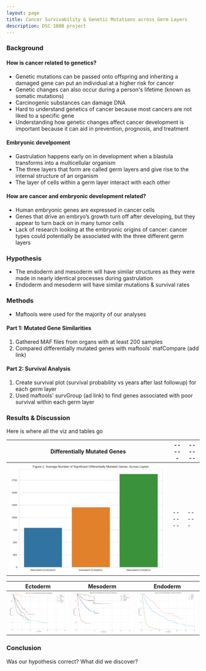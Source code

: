 ```yaml
---
layout: page
title: Cancer Survivability & Genetic Mutations across Germ Layers
description: DSC 180B project
---
```


### Background
#### How is cancer related to genetics?
- Genetic mutations can be passed onto offspring and inheriting a damaged gene can put an individual at a higher risk for cancer
- Genetic changes can also occur during a person's lifetime (known as somatic mutations)
- Carcinogenic substances can damage DNA 
- Hard to understand genetics of cancer because most cancers are not liked to a specific gene
- Understanding how genetic changes affect cancer development is important because it can aid in prevention, prognosis, and treatment

#### Embryonic develpoment
- Gastrulation happens early on in development when a blastula transforms into a multicellular organism 
- The three layers that form are called germ layers and give rise to the internal structure of an organism 
- The layer of cells within a germ layer interact with each other

#### How are cancer and embryonic development related? 
- Human embryonic genes are expressed in cancer cells
- Genes that drive an embryo’s growth turn off after developing, but they appear to turn back on in many tumor cells
- Lack of research looking at the embryonic origins of cancer: cancer types could potentially be associated with the three different germ layers


### Hypothesis
- The endoderm and mesoderm will have similar structures as they were made in nearly identical processes during gastrulation
- Endoderm and mesoderm will have similar mutations & survival rates

### Methods
- Maftools were used for the majority of our analyses 
#### Part 1: Mutated Gene Similarities
 1. Gathered MAF files from organs with at least 200 samples
 2. Compared differentially mutated genes with maftools' mafCompare (add link)
#### Part 2: Survival Analysis
 1. Create survival plot (survival probability vs years after last followup) for each germ layer
 2. Used maftools' survGroup (ad link) to find genes associated with poor survival within each germ layer

### Results & Discussion
Here is where all the viz and tables go

| Differentially Mutated Genes | ----- | ------ |
| --------- | -------- | -------- |
| ![Figure 2](assets/images/fig2.png "Figure 2") | ------ | ----- | 


| Ectoderm  | Mesoderm | Endoderm |
| --------- | -------- | -------- |
| ![Ectoderm Survival](assets/images/ecto_surv.png "Figure 3b") | ![Mesoderm Survival](assets/images/meso_surv.png "Figure 3d") | ![Endoderm Survival](assets/images/endo_surv.png "Figure 3c") |


### Conclusion
Was our hypothesis correct? What did we discover?